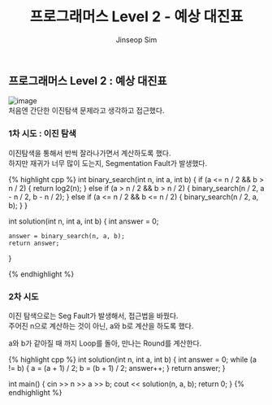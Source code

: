 ﻿---
layout: post
title: "프로그래머스 Level 2 - 예상 대진표"
categories: Programmers
tags: [cpp]
author:
  - Jinseop Sim
---

## 프로그래머스 Level 2 : 예상 대진표

![image](https://user-images.githubusercontent.com/71700079/176624176-598f8ac0-0dc6-4892-99e6-6220e62724f1.png)  
처음엔 간단한 이진탐색 문제라고 생각하고 접근했다.  

### 1차 시도 : 이진 탐색

이진탐색을 통해서 반씩 잘라나가면서 계산하도록 했다.  
하지만 재귀가 너무 많이 도는지, Segmentation Fault가 발생했다.  

{% highlight cpp %}
int binary_search(int n, int a, int b) {
    if (a <= n / 2 && b > n / 2) {
        return log2(n);
    }
    else if (a > n / 2 && b > n / 2) {
        binary_search(n / 2, a - n / 2, b - n / 2);
    }
    else if (a <= n / 2 && b <= n / 2) {
        binary_search(n / 2, a, b);
    }
}

int solution(int n, int a, int b)
{
    int answer = 0;
    
    answer = binary_search(n, a, b);
    return answer;
}

{% endhighlight %}

### 2차 시도

이진 탐색으로는 Seg Fault가 발생해서, 접근법을 바꿨다.  
주어진 n으로 계산하는 것이 아닌, a와 b로 계산을 하도록 했다.  

a와 b가 같아질 때 까지 Loop를 돌아, 만나는 Round를 계산한다.  

{% highlight cpp %}
int solution(int n, int a, int b)
{
    int answer = 0;
    while (a != b) {
        a = (a + 1) / 2;
        b = (b + 1) / 2;
        answer++;
    }
    return answer;
}

int main() {
    cin >> n >> a >> b;
    cout << solution(n, a, b);
    return 0;
}
{% endhighlight %}
